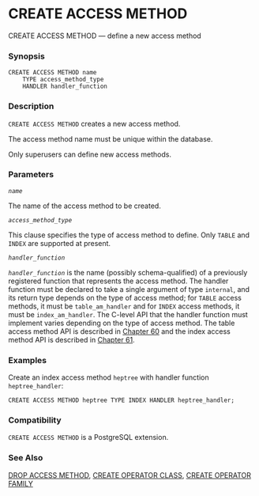 # CREATE ACCESS METHOD

CREATE ACCESS METHOD — define a new access method

### Synopsis

```
CREATE ACCESS METHOD name
    TYPE access_method_type
    HANDLER handler_function
```

### Description

`CREATE ACCESS METHOD` creates a new access method.

The access method name must be unique within the database.

Only superusers can define new access methods.

### Parameters

_`name`_

The name of the access method to be created.

_`access_method_type`_

This clause specifies the type of access method to define. Only `TABLE` and `INDEX` are supported at present.

_`handler_function`_

_`handler_function`_ is the name (possibly schema-qualified) of a previously registered function that represents the access method. The handler function must be declared to take a single argument of type `internal`, and its return type depends on the type of access method; for `TABLE` access methods, it must be `table_am_handler` and for `INDEX` access methods, it must be `index_am_handler`. The C-level API that the handler function must implement varies depending on the type of access method. The table access method API is described in [Chapter 60](https://www.postgresql.org/docs/13/tableam.html) and the index access method API is described in [Chapter 61](https://www.postgresql.org/docs/13/indexam.html).

### Examples

Create an index access method `heptree` with handler function `heptree_handler`:

```
CREATE ACCESS METHOD heptree TYPE INDEX HANDLER heptree_handler;
```

### Compatibility

`CREATE ACCESS METHOD` is a PostgreSQL extension.

### See Also

[DROP ACCESS METHOD](https://www.postgresql.org/docs/13/sql-drop-access-method.html), [CREATE OPERATOR CLASS](https://www.postgresql.org/docs/13/sql-createopclass.html), [CREATE OPERATOR FAMILY](https://www.postgresql.org/docs/13/sql-createopfamily.html)
